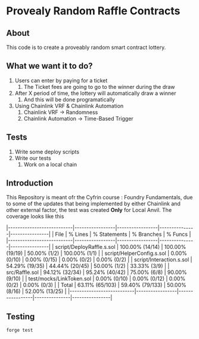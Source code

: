 # Provealy Random Raffle Contracts

## About

This code is to create a proveably random smart contract lottery.

## What we want it to do?
1. Users can enter by paying for a ticket
    1. The Ticket fees are going to go to the winner during the draw
2. After X period of time, the lottery will automatically draw a winner
    1. And this will be done programatically
3. Using Chainlink VRF & Chainlink Automation
    1. Chainlink VRF -> Randomness
    2. Chainlink Automation -> Time-Based Trigger

## Tests
1. Write some deploy scripts
2. Write our tests
    1. Work on a local chain

## Introduction
This Repository is meant ofr the Cyfrin course : Foundry Fundamentals, due to some of the updates that being implemented by either Chainlink and other external factor, the test was created **Only** for Local Anvil. The coverage looks like this

|---------------------------|-----------------|-----------------|---------------|----------------|
| File                      | % Lines         | % Statements    | % Branches    | % Funcs        |
|---------------------------|-----------------|-----------------|---------------|----------------|
| script/DeployRaffle.s.sol | 100.00% (14/14) | 100.00% (19/19) | 50.00% (1/2)  | 100.00% (1/1)  |
| script/HelperConfig.s.sol | 0.00% (0/10)    | 0.00% (0/15)    | 0.00% (0/2)   | 0.00% (0/2)    |
| script/Interaction.s.sol  | 54.29% (19/35)  | 44.44% (20/45)  | 50.00% (1/2)  | 33.33% (3/9)   |
| src/Raffle.sol            | 94.12% (32/34)  | 95.24% (40/42)  | 75.00% (6/8)  | 90.00% (9/10)  |
| test/mocks/LinkToken.sol  | 0.00% (0/10)    | 0.00% (0/12)    | 0.00% (0/2)   | 0.00% (0/3)    |
| Total                     | 63.11% (65/103) | 59.40% (79/133) | 50.00% (8/16) | 52.00% (13/25) |
|---------------------------|-----------------|-----------------|---------------|----------------|

## Testing

```
forge test
```

